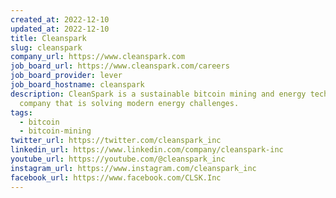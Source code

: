 ```yaml
---
created_at: 2022-12-10
updated_at: 2022-12-10
title: Cleanspark
slug: cleanspark
company_url: https://www.cleanspark.com
job_board_url: https://www.cleanspark.com/careers
job_board_provider: lever
job_board_hostname: cleanspark
description: CleanSpark is a sustainable bitcoin mining and energy technology
  company that is solving modern energy challenges.
tags:
  - bitcoin
  - bitcoin-mining
twitter_url: https://twitter.com/cleanspark_inc
linkedin_url: https://www.linkedin.com/company/cleanspark-inc
youtube_url: https://youtube.com/@cleanspark_inc
instagram_url: https://www.instagram.com/cleanspark_inc
facebook_url: https://www.facebook.com/CLSK.Inc
---
```

